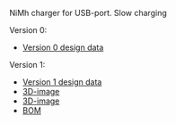 NiMh charger for USB-port.
Slow charging

Version 0:
  * [Version 0 design data](https://drive.google.com/file/d/0B5_mAlpV8IjvSEotSVNraDl5TXM/edit?usp=sharing)

Version 1:
  * [Version 1 design data](https://drive.google.com/file/d/0B5_mAlpV8IjvbldKZk9mTUx1Vlk/edit?usp=sharing)
  * [3D-image](https://drive.google.com/file/d/0B5_mAlpV8IjvLXRIcVlmYXVXQTg/edit?usp=sharing.png&image=1.png)
  * [3D-image](https://drive.google.com/file/d/0B5_mAlpV8IjvWXpRR3M4VU1ONEU/edit?usp=sharing&image=1.png)
  * [BOM](https://drive.google.com/file/d/0B5_mAlpV8IjvTTZuNVIzLWdTemM/edit?usp=sharing)
